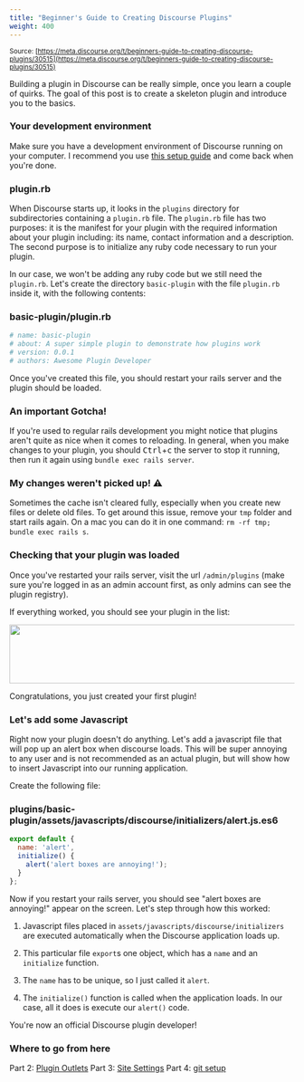 ```yaml
---
title: "Beginner's Guide to Creating Discourse Plugins"
weight: 400
---
```


<small class="documentation-source">Source: [https://meta.discourse.org/t/beginners-guide-to-creating-discourse-plugins/30515](https://meta.discourse.org/t/beginners-guide-to-creating-discourse-plugins/30515)</small>

Building a plugin in Discourse can be really simple, once you learn a couple of quirks. The goal of this post is to create a skeleton plugin and introduce you to the basics.

### Your development environment

Make sure you have a development environment of Discourse running on your computer. I recommend you use [this setup guide](http://blog.discourse.org/2013/04/discourse-as-your-first-rails-app/) and come back when you're done.

### plugin.rb

When Discourse starts up, it looks in the `plugins` directory for subdirectories containing a `plugin.rb` file. The `plugin.rb` file has two purposes: it is the manifest for your plugin with the required information about your plugin including: its name, contact information and a description. The second purpose is to initialize any ruby code necessary to run your plugin.

In our case, we won't be adding any ruby code but we still need the `plugin.rb`. Let's create the directory `basic-plugin` with the file `plugin.rb` inside it, with the following contents:

### basic-plugin/plugin.rb
```ruby
# name: basic-plugin
# about: A super simple plugin to demonstrate how plugins work
# version: 0.0.1
# authors: Awesome Plugin Developer
```

Once you've created this file, you should restart your rails server and the plugin should be loaded.

### An important Gotcha!

If you're used to regular rails development you might notice that plugins aren't quite as nice when it comes to reloading. In general, when you make changes to your plugin, you should <kbd>Ctrl</kbd>+<kbd>c</kbd> the server to stop it running, then run it again using `bundle exec rails server`.

### My changes weren't picked up! :warning: 

Sometimes the cache isn't cleared fully, especially when you create new files or delete old files. To get around this issue, remove your `tmp` folder and start rails again. On a mac you can do it in one command: `rm -rf tmp; bundle exec rails s`.

### Checking that your plugin was loaded

Once you've restarted your rails server, visit the url `/admin/plugins` (make sure you're logged in as an admin account first, as only admins can see the plugin registry).

If everything worked, you should see your plugin in the list:

<img src="//discourse-meta.s3-us-west-1.amazonaws.com/original/3X/4/7/47a4b274553bd1fb0bba2d2df699ac136ad6a5cc.png" width="690" height="104"> 

Congratulations, you just created your first plugin!

### Let's add some Javascript

Right now your plugin doesn't do anything. Let's add a javascript file that will pop up an alert box when discourse loads. This will be super annoying to any user and is not recommended as an actual plugin, but will show how to insert Javascript into our running application.

Create the following file:

### plugins/basic-plugin/assets/javascripts/discourse/initializers/alert.js.es6
```javascript
export default {
  name: 'alert',
  initialize() {
    alert('alert boxes are annoying!');
  }
};
```

Now if you restart your rails server, you should see "alert boxes are annoying!" appear on the screen. Let's step through how this worked:

1. Javascript files placed in `assets/javascripts/discourse/initializers` are executed automatically when the Discourse application loads up. 

2. This particular file `export`s one object, which has a `name` and an `initialize` function. 

3. The `name` has to be unique, so I just called it `alert`.

4. The `initialize()` function is called when the application loads. In our case, all it does is execute our `alert()` code. 

You're now an official Discourse plugin developer! 

### Where to go from here

Part 2: [Plugin Outlets](https://meta.discourse.org/t/beginners-guide-to-creating-discourse-plugins-part-2-plugin-outlets/31001)
Part 3: [Site Settings](https://meta.discourse.org/t/beginners-guide-to-creating-discourse-plugins-part-3-custom-settings/31115)
Part 4: [git setup](https://meta.discourse.org/t/beginners-guide-to-creating-discourse-plugins-part-4-git-setup/31272)
